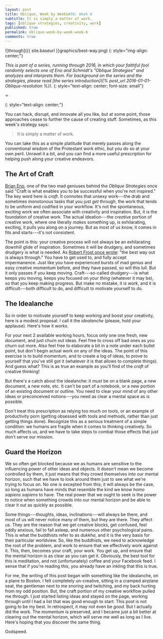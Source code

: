 ```yaml
---
layout: post
title: Oblique, Week by Week&#58; Week 6
subtitle: It is simply a matter of work.
tags: [oblique strategies, creativity, work]
published: true
permalink: oblique-week-by-week-week-6
comments: true
---
```

![through]({{ site.baseurl }}graphics/best-way.png)
{: style="img-align: center;"}

*This is part of a series, running through 2016, in which your faithful fool randomly selects one of Eno and Schmidt's "Oblique Strategies" and analyzes and interprets them. For background on the series and the strategies, please read [the series introduction]({% post_url 2016-01-01-Oblique-resolution %}).*
{: style="text-align: center; font-size: small"}

<p>&homtht;</p>
{: style="text-align: center;"}

You can hack, disrupt, and innovate all you like, but at some point, those approaches cease to further the cause of creating stuff.  Sometimes, as this week's strategy says:

>It is simply a matter of work.

You can take this as a simple platitude that merely passes along the conventional wisdom of the Protestant work ethic, but you do so at your own peril. Unravel it a bit, and you can find a more useful prescription for helping push along your creative endeavors.

##  The Art of Craft

[Brian Eno](https://en.wikipedia.org/wiki/Brian_Eno), one of the two mad geniuses behind the *Oblique Strategies* once said "Craft is what enables you to be successful when you're not inspired." The key word here is *craft*. It connotes that *un*sexy work---the drab and sometimes monotonous tasks that you just *get* through, the work that tends to be uniform and codified in your workflow. It's not the spontaneous, exciting work we often associate with creativity and inspiration. But, it is the foundation of creative work. The actual ideation---the *creative* portion of creative work, where one literally *makes* something up, is exhilarating, exciting, it pulls you along on a journey. But as most of us know, it comes in fits and starts---it's not consistent.

The point is this: your creative process will not always be an exhilarating downhill glide of inspiration. Sometimes it will be drudgery, and sometimes drudgery is what is needed. As [Robert Frost once wrote](http://www.bartleby.com/118/9.html): "the best way out is always through." You have to get used to, and fully accept impermanence. Just like you have experienced bursts of mad genius and easy creative momentum before, and they have passed, so will this lull. But it only passes if you keep moving. Craft---so-called drudgery---is what keeps you moving, keeps you focused on your *thing* (whatever it may be), so that you keep making progress. But make no mistake, it is *work*, and it is difficult---both difficult to do, and difficult to motivate yourself to do.


##  The Idealanche

So in order to motivate yourself to keep working and boost your creativity, here is a modest proposal: I call it the *idealanche* (please, hold your applause). Here's how it works.

For your next 2 available working hours, focus only one one fresh, new document, and just churn out ideas. Feel free to cross off bad ones as you churn out more. Also feel free to elaborate a bit in a note under each bullet point, but don't begin actual work on any of the ideas. The point of this exercise is to build momentum, and to create a log of ideas, to prove to yourself that you've still got it (whatever *it* is that allows to complete things). And guess what? This is as true an example as you'll find of the *craft* of creative thinking!

But there's a catch about the idealanche: it *must* be on a blank page, a new document, a new note, etc. It can't be part of a notebook, or a new portion of an existing document or outline. You need to clear your mind of any other ideas or preconceived notions---you need as clear a mental space as is possible.

Don't treat this prescription as relying too much on tools, or an example of productivity porn (getting obsessed with tools and methods, rather than just getting things done). Recognize this as a serious treatment of a simple condition: we humans are fragile when it comes to thinking creatively. So much affects us, and we have to take steps to combat those effects that just don't serve our mission.


## Guard the Horizon

We so often get blocked because we as humans are sensitive to the influencing power of other ideas and objects. It doesn't mean we become controlled by them, it just means that they crowd themselves into our mental horizon, such that we have to look around them just to see what we're trying to focus on. No one is excepted from this; it will always be the case, so long as humans have minds that resemble the kind we know *homo sapiens sapiens* to have. The real power that we ought to seek is the power to notice when something crowds into our mental horizon and be able to clear it out as quickly as possible.

Some things---thoughts, ideas, inclinations---will always be there, and most of us will never notice many of them, but they are there. They affect us. They are the reason that we get creative blocks, get confused, feel oddly anxious, fail to fall asleep, and numerous other psychological pains. This is what the buddhists refer to as *dukkha*, and it is the very basis for their particular worldview.  So, like the buddhists, we need to acknowledge the root of the problem, and work to ensure that we effectively work against it. This, then, becomes your craft, your work. You get up, and ensure that the mental horizon is as clear as you can get it. Obviously, the best tool for this is meditation, and not (unfortunately) coffee and your Facebook feed. I sense that if you're reading this, you already have an inkling that this is true.

For me, the writing of this post began with something like the idealanche, on a plane to Boston. I felt completely un-creative, sitting in a cramped airplane seat, the gentleman next to me snoring and twitching, and my back hurting from my odd position. But, the craft portion of my creative workflow pulled me through. I just started listing ideas and stayed on the page, working through until I had a list that was good enough to start. This post is not going to be my best. In retrospect, it may not even be *good*. But I actually did the work. The momentum is preserved, and I became just a bit better at clearing out the mental horizon, which will serve me well as long as I live. Here's hoping that you discover the same thing.

Godspeed.
